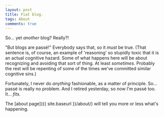 ```yaml
---
layout: post
title: Fiat blog.
tags: About
comments: true
---
```


So... yet _another_ blog?  Really?!  

"But blogs are passé!"  Everybody says that, so it _must_ be true.  (That sentence is,
of course, an example of 'reasoning' so stupidly toxic that it is an actual cognitive
hazard.  Some of what happens here will be about recognizing and avoiding that sort of
thing.  At least _sometimes_.  Probably the rest will be repenting of some of the times
we've committed similar cognitive sins.)  

Fortunately, I never do _anything_ fashionable, as a matter of principle.  So... passé is
really no problem.  And I retired yesterday, so now I'm passé too.  It... _fits_.  

The [about page]({{ site.baseurl }}/about/) will tell you more or less what's happening.  
